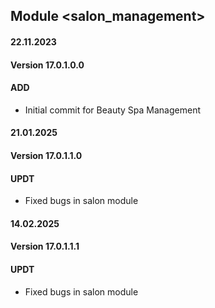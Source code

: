 ## Module <salon_management>

#### 22.11.2023
#### Version 17.0.1.0.0
#### ADD

- Initial commit for Beauty Spa Management

#### 21.01.2025
#### Version 17.0.1.1.0
#### UPDT

- Fixed bugs in salon module

#### 14.02.2025
#### Version 17.0.1.1.1
#### UPDT

- Fixed bugs in salon module
